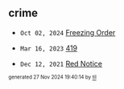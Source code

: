 ## crime


* <code>Oct 02, 2024</code> [Freezing Order](2024-10-02T22-03-03-freezing-order.md)

* <code>Mar 16, 2023</code> [419](2023-03-16T08-28-05-419.md)

* <code>Dec 12, 2021</code> [Red Notice](2021-12-15T21-11-09-red-notice.md)

<sup><sub>generated 27 Nov 2024 19:40:14 by <a href='https://github.com/senorprogrammer/til'>til</a></sub></sup>
